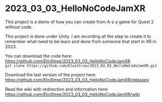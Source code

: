 # 2023_03_03_HelloNoCodeJamXR

This project is a demo of how you can create from A-z a game for Quest 2 without code.  


This project is done under Unity. I am recording all the step to create it to remember what need to be learn and done from   someone that start in XR in 2023.

You can download the code here:    
https://github.com/EloiStree/2023_03_03_HelloNoCodeJamXR  
`git clone https://github.com/EloiStree/2023_03_03_HelloNoCodeJamXR.git`


Download the last version of the project here:  
https://github.com/EloiStree/2023_03_03_HelloNoCodeJamXR/releases  
   
Read the wiki with redirection and information here:  
https://github.com/EloiStree/2023_03_03_HelloNoCodeJamXR/wiki  
